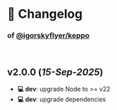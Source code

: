 # 📒 Changelog

### of [@igorskyflyer/keppo](https://github.com/igorskyflyer/npm-keppo)

<br>

## v2.0.0 (*15-Sep-2025*)

- **💻 dev**: upgrade Node to >= v22
- **💻 dev**: upgrade dependencies
